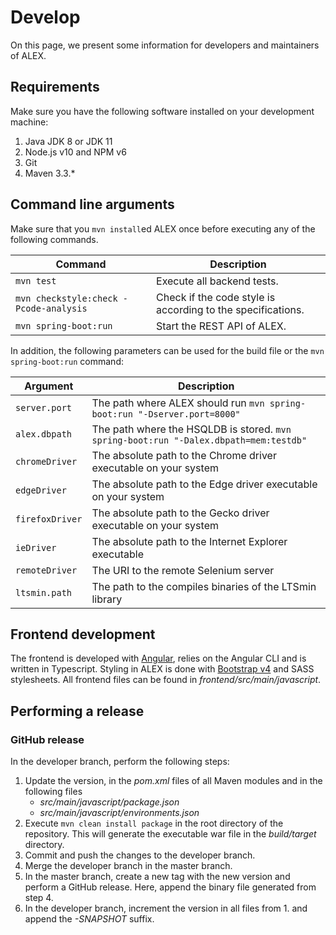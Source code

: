 # Develop

On this page, we present some information for developers and maintainers of ALEX.


## Requirements

Make sure you have the following software installed on your development machine:

1. Java JDK 8 or JDK 11
2. Node.js v10 and NPM v6
3. Git
4. Maven 3.3.*


## Command line arguments

Make sure that you `mvn install`ed ALEX once before executing any of the following commands.

| Command                                 | Description                                                          |
|-----------------------------------------|----------------------------------------------------------------------|
| `mvn test`                              | Execute all backend tests.                                           |
| `mvn checkstyle:check -Pcode-analysis`  | Check if the code style is according to the specifications.          |
| `mvn spring-boot:run`                   | Start the REST API of ALEX.                                          |

In addition, the following parameters can be used for the build file or the `mvn spring-boot:run` command:

| Argument          | Description                                                                                           |
|-------------------|-------------------------------------------------------------------------------------------------------|
| `server.port`     | The path where ALEX should run `mvn spring-boot:run "-Dserver.port=8000"`                             |
| `alex.dbpath`     | The path where the HSQLDB is stored. `mvn spring-boot:run "-Dalex.dbpath=mem:testdb"`                 |
| `chromeDriver`    | The absolute path to the Chrome driver executable on your system                                      |
| `edgeDriver`      | The absolute path to the Edge driver executable on your system                                        |
| `firefoxDriver`   | The absolute path to the Gecko driver executable on your system                                       |
| `ieDriver`        | The absolute path to the Internet Explorer executable                                                 |
| `remoteDriver`    | The URI to the remote Selenium server                                                                 |
| `ltsmin.path`     | The path to the compiles binaries of the LTSmin library                                               |


## Frontend development

The frontend is developed with [Angular][angular], relies on the Angular CLI and is written in Typescript.
Styling in ALEX is done with [Bootstrap v4][bootstrap] and SASS stylesheets.
All frontend files can be found in *frontend/src/main/javascript*.

## Performing a release

### GitHub release

In the developer branch, perform the following steps:

1. Update the version, in the *pom.xml* files of all Maven modules and in the following files 
    * *src/main/javascript/package.json*
    * *src/main/javascript/environments.json*
2. Execute `mvn clean install package` in the root directory of the repository.
   This will generate the executable war file in the *build/target* directory.
3. Commit and push the changes to the developer branch.
4. Merge the developer branch in the master branch.
5. In the master branch, create a new tag with the new version and perform a GitHub release.
   Here, append the binary file generated from step 4.
6. In the developer branch, increment the version in all files from 1. and append the *-SNAPSHOT* suffix.
  
[angular]: https://angular.io/
[bootstrap]: https://getbootstrap.com/docs/4.3/
[docker]: https://www.docker.com
